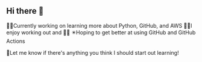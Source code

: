 ## Hi there 👋

<!--
**tawanathomas/tawanathomas** is a ✨ _special_ ✨ repository because its `README.md` (this file) appears on your GitHub profile.

Here are some ideas to get you started:

- 🔭 I’m currently working on ...
- 🌱 I’m currently learning ...
- 👯 I’m looking to collaborate on ...
- 🤔 I’m looking for help with ...
- 💬 Ask me about ...
- 📫 How to reach me: ...
- 😄 Pronouns: ...
- ⚡ Fun fact: ...
-->

👩‍💼Currently working on learning more about Python, GitHub, and AWS
🏋️‍♀️I enjoy working out and 🏊‍♀️
✴️Hoping to get better at using GitHub and GitHub Actions

👋Let me know if there's anything you think I should start out learning!

